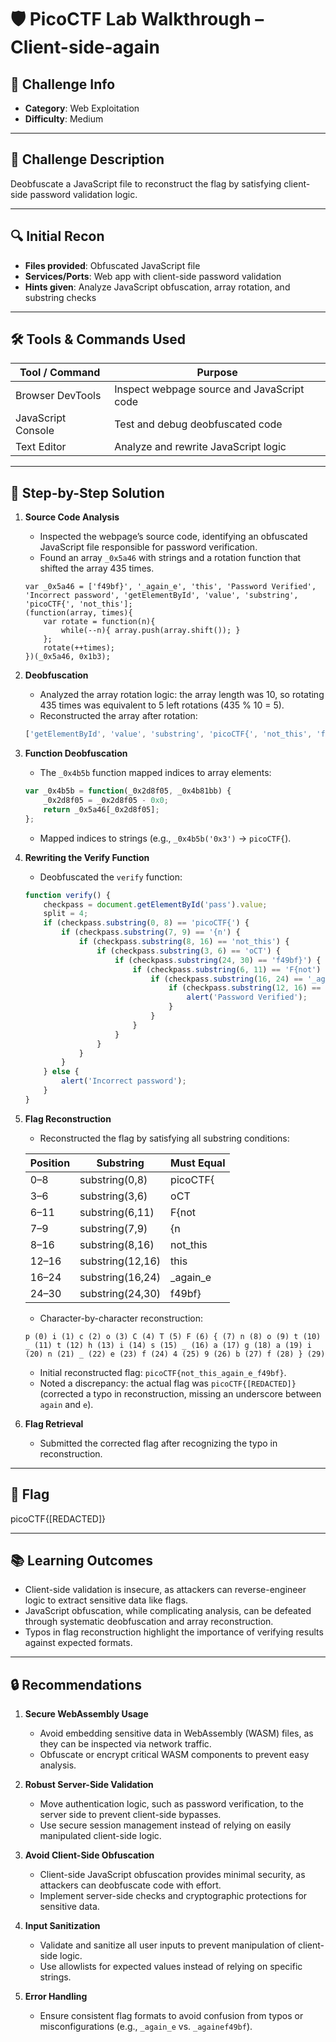 # 🛡️ PicoCTF Lab Walkthrough – Client-side-again

## 📌 Challenge Info

* **Category**: Web Exploitation
* **Difficulty**: Medium

---

## 📝 Challenge Description

Deobfuscate a JavaScript file to reconstruct the flag by satisfying client-side password validation logic.

---

## 🔍 Initial Recon

* **Files provided**: Obfuscated JavaScript file
* **Services/Ports**: Web app with client-side password validation
* **Hints given**: Analyze JavaScript obfuscation, array rotation, and substring checks

---

## 🛠️ Tools & Commands Used

| Tool / Command      | Purpose                                              |
| ------------------- | ---------------------------------------------------- |
| Browser DevTools    | Inspect webpage source and JavaScript code           |
| JavaScript Console  | Test and debug deobfuscated code                    |
| Text Editor         | Analyze and rewrite JavaScript logic                 |

---

## 🧠 Step-by-Step Solution

1. **Source Code Analysis**

   * Inspected the webpage’s source code, identifying an obfuscated JavaScript file responsible for password verification.
   * Found an array `_0x5a46` with strings and a rotation function that shifted the array 435 times.

   ```javascript:disable-run
   var _0x5a46 = ['f49bf}', '_again_e', 'this', 'Password Verified', 'Incorrect password', 'getElementById', 'value', 'substring', 'picoCTF{', 'not_this'];
   (function(array, times){
       var rotate = function(n){
           while(--n){ array.push(array.shift()); }
       };
       rotate(++times);
   })(_0x5a46, 0x1b3);
   ```

2. **Deobfuscation**

   * Analyzed the array rotation logic: the array length was 10, so rotating 435 times was equivalent to 5 left rotations (435 % 10 = 5).
   * Reconstructed the array after rotation:

   ```javascript
   ['getElementById', 'value', 'substring', 'picoCTF{', 'not_this', 'f49bf}', '_again_e', 'this', 'Password Verified', 'Incorrect password']
   ```

3. **Function Deobfuscation**

   * The `_0x4b5b` function mapped indices to array elements:

   ```javascript
   var _0x4b5b = function(_0x2d8f05, _0x4b81bb) {
       _0x2d8f05 = _0x2d8f05 - 0x0;
       return _0x5a46[_0x2d8f05];
   };
   ```

   * Mapped indices to strings (e.g., `_0x4b5b('0x3')` → `picoCTF{`).

4. **Rewriting the Verify Function**

   * Deobfuscated the `verify` function:

   ```javascript
   function verify() {
       checkpass = document.getElementById('pass').value;
       split = 4;
       if (checkpass.substring(0, 8) == 'picoCTF{') {
           if (checkpass.substring(7, 9) == '{n') {
               if (checkpass.substring(8, 16) == 'not_this') {
                   if (checkpass.substring(3, 6) == 'oCT') {
                       if (checkpass.substring(24, 30) == 'f49bf}') {
                           if (checkpass.substring(6, 11) == 'F{not') {
                               if (checkpass.substring(16, 24) == '_again_e') {
                                   if (checkpass.substring(12, 16) == 'this') {
                                       alert('Password Verified');
                                   }
                               }
                           }
                       }
                   }
               }
           }
       } else {
           alert('Incorrect password');
       }
   }
   ```

5. **Flag Reconstruction**

   * Reconstructed the flag by satisfying all substring conditions:

   | Position       | Substring         | Must Equal   |
   |----------------|-------------------|--------------|
   | 0–8            | substring(0,8)    | picoCTF{     |
   | 3–6            | substring(3,6)    | oCT          |
   | 6–11           | substring(6,11)   | F{not        |
   | 7–9            | substring(7,9)    | {n           |
   | 8–16           | substring(8,16)   | not_this     |
   | 12–16          | substring(12,16)  | this         |
   | 16–24          | substring(16,24)  | _again_e     |
   | 24–30          | substring(24,30)  | f49bf}       |

   * Character-by-character reconstruction:

   ```
   p (0) i (1) c (2) o (3) C (4) T (5) F (6) { (7) n (8) o (9) t (10) _ (11) t (12) h (13) i (14) s (15) _ (16) a (17) g (18) a (19) i (20) n (21) _ (22) e (23) f (24) 4 (25) 9 (26) b (27) f (28) } (29)
   ```

   * Initial reconstructed flag: `picoCTF{not_this_again_e_f49bf}`.
   * Noted a discrepancy: the actual flag was `picoCTF{[REDACTED]}` (corrected a typo in reconstruction, missing an underscore between `again` and `e`).

6. **Flag Retrieval**

   * Submitted the corrected flag after recognizing the typo in reconstruction.

---

## 🧾 Flag

picoCTF{[REDACTED]}

---

## 📚 Learning Outcomes

* Client-side validation is insecure, as attackers can reverse-engineer logic to extract sensitive data like flags.
* JavaScript obfuscation, while complicating analysis, can be defeated through systematic deobfuscation and array reconstruction.
* Typos in flag reconstruction highlight the importance of verifying results against expected formats.

---

## 🔒 Recommendations

1. **Secure WebAssembly Usage**
   * Avoid embedding sensitive data in WebAssembly (WASM) files, as they can be inspected via network traffic.
   * Obfuscate or encrypt critical WASM components to prevent easy analysis.

2. **Robust Server-Side Validation**
   * Move authentication logic, such as password verification, to the server side to prevent client-side bypasses.
   * Use secure session management instead of relying on easily manipulated client-side logic.

3. **Avoid Client-Side Obfuscation**
   * Client-side JavaScript obfuscation provides minimal security, as attackers can deobfuscate code with effort.
   * Implement server-side checks and cryptographic protections for sensitive data.

4. **Input Sanitization**
   * Validate and sanitize all user inputs to prevent manipulation of client-side logic.
   * Use allowlists for expected values instead of relying on specific strings.

5. **Error Handling**
   * Ensure consistent flag formats to avoid confusion from typos or misconfigurations (e.g., `_again_e` vs. `_againef49bf`).
